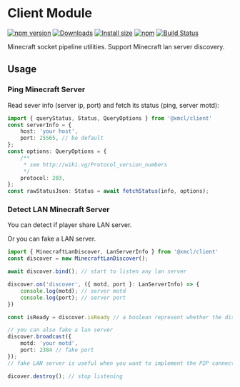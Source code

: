 # Client Module

[![npm version](https://img.shields.io/npm/v/@xmcl/client.svg)](https://www.npmjs.com/package/@xmcl/client)
[![Downloads](https://img.shields.io/npm/dm/@xmcl/client.svg)](https://npmjs.com/@xmcl/client)
[![Install size](https://packagephobia.now.sh/badge?p=@xmcl/client)](https://packagephobia.now.sh/result?p=@xmcl/client)
[![npm](https://img.shields.io/npm/l/@xmcl/minecraft-launcher-core.svg)](https://github.com/voxelum/minecraft-launcher-core-node/blob/master/LICENSE)
[![Build Status](https://github.com/voxelum/minecraft-launcher-core-node/workflows/Build/badge.svg)](https://github.com/Voxelum/minecraft-launcher-core-node/actions?query=workflow%3ABuild)

Minecraft socket pipeline utilities. Support Minecraft lan server discovery.

## Usage

### Ping Minecraft Server  

Read sever info (server ip, port) and fetch its status (ping, server motd):

```ts
import { queryStatus, Status, QueryOptions } from '@xmcl/client'
const serverInfo = {
    host: 'your host',
    port: 25565, // be default
};
const options: QueryOptions = {
    /**
     * see http://wiki.vg/Protocol_version_numbers
     */
    protocol: 203,
};
const rawStatusJson: Status = await fetchStatus(info, options);
```

### Detect LAN Minecraft Server

You can detect if player share LAN server.

Or you can fake a LAN server.

```ts
import { MinecraftLanDiscover, LanServerInfo } from '@xmcl/client'
const discover = new MinecraftLanDiscover();

await discover.bind(); // start to listen any lan server

discover.on('discover', ({ motd, port }: LanServerInfo) => {
    console.log(motd); // server motd
    console.log(port); // server port
})

const isReady = discover.isReady // a boolean represent whether the discover is ready to use

// you can also fake a lan server
discover.broadcast({
    motd: 'your motd',
    port: 2384 // fake port
});
// fake LAN server is useful when you want to implement the P2P connection between two players

dicover.destroy(); // stop listening

```

